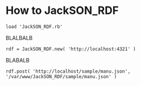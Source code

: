 # How to JackSON_RDF

	load 'JackSON_RDF.rb'

BLALBALB

	rdf = JackSON_RDF.new( 'http://localhost:4321' )

BLABALB

	rdf.post( 'http://localhost/sample/manu.json', '/var/www/JackSON_RDF/sample/manu.json' )

